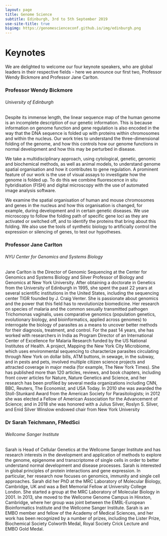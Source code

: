 ```yaml
---
layout: page
title: Genome Science
subtitle: Edinburgh, 3rd to 5th September 2019
use-site-title: true
bigimg: https://genomescienceconf.github.io/img/edinburgh.png
---
```


# Keynotes

We are delighted to welcome our four keynote speakers, who are global leaders in their respective fields - here we announce our first two, Professor Wendy Bickmore and Professor Jane Carlton.

### Professor Wendy Bickmore
###### University of Edinburgh
Despite its immense length, the linear sequence map of the human genome is an incomplete description of our genetic information. This is because information on genome function and gene regulation is also encoded in the way that the DNA sequence is folded up with proteins within chromosomes and within the nucleus. Our work tries to understand the three-dimensional folding of the genome, and how this controls how our genome functions in normal development and how this may be perturbed in disease. 

We take a multidisciplinary approach, using cytological, genetic, genomic and biochemical methods, as well as animal models, to understand genome spatial organisation and how it contributes to gene regulation. A prominent feature of our work is the use of visual assays to investigate how the genome is folded up. To do this we combine fluorescence in situ hybridisation (FISH) and digital microscopy with the use of automated image analysis software.

We examine the spatial organisation of human and mouse chromosomes and genes in the nucleus and how this organisation is changed, for example, during development and in certain genetic diseases. We use microscopy to follow the folding path of specific gene loci as they are activated or switched off, and to identify the proteins that bring about this folding. We also use the tools of synthetic biology to artificially control the expression or silencing of genes, to test our hypotheses.

### Professor Jane Carlton
###### NYU Center for Genomics and Systems Biology
Jane Carlton is the Director of Genomic Sequencing at the Center for Genomics and Systems Biology and Silver Professor of Biology and Genomics at New York University. After obtaining a doctorate in Genetics from the University of Edinburgh in 1995, she spent the past 22 years at several scientific institutions in the United States, including the sequencing center TIGR founded by J. Craig Venter. She is passionate about genomics and the power that this field has to revolutionize biomedicine. Her research on species of malaria and the common sexually transmitted pathogen Trichomonas vaginalis, uses comparative genomics (population genetics, evolutionary biology, and bioinformatics, applied across genomes) to interrogate the biology of parasites as a means to uncover better methods for their diagnosis, treatment, and control. For the past 14 years, she has worked with researchers in India as Program Director of an International Center of Excellence for Malaria Research funded by the US National Institutes of Health. A project, Mapping the New York City Microbiome, which uses environmental sequencing to characterize parasites circulating through New York on dollar bills, ATM buttons, in sewage, in the subway, and in pests and pets, involved multiple citizen science projects and attracted coverage in major media (for example, The New York Times). She has published more than 120 articles, reviews, and book chapters, including front cover articles for Nature, Nature Genetics and Science, and her research has been profiled by several media organizations including CNN, BBC, Reuters, The Economist, and USA Today. In 2010 she was awarded the Stoll-Stunkard Award from the American Society for Parasitologists; in 2012 she was elected a Fellow of American Association for the Advancement of Science; and in 2018 she was honored with a Julius Silver, Roslyn S. Silver, and Enid Silver Winslow endowed chair from New York University

### Dr Sarah Teichmann, FMedSci
###### Wellcome Sanger Institute
Sarah is Head of Cellular Genetics at the Wellcome Sanger Institute and has research interests in the development and application of methods to explore the genome, epigenome and transcriptome of single cells in order to better understand normal development and disease processes. Sarah is interested in global principles of protein interactions and gene expression. In particular, her research now focuses on genomics, immunity and single cell approaches. Sarah did her PhD at the MRC Laboratory of Molecular Biology, Cambridge, UK and was a Beit Memorial Fellow at University College London. She started a group at the MRC Laboratory of Molecular Biology in 2001. In 2013, she moved to the Wellcome Genome Campus in Hinxton, Cambridge, where her group was joint between the EMBL-European Bioinformatics Institute and the Wellcome Sanger Institute. Sarah is an EMBO member and fellow of the Academy of Medical Sciences, and her work has been recognized by a number of prizes, including the Lister Prize, Biochemical Society Colworth Medal, Royal Society Crick Lecture and EMBO Gold Medal.


